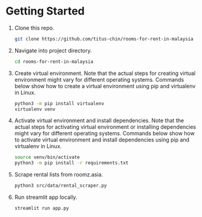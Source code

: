 # Getting Started

1. Clone this repo.
    ```bash
    git clone https://github.com/titus-chin/rooms-for-rent-in-malaysia
    ```

2. Navigate into project directory.
    ```bash
    cd rooms-for-rent-in-malaysia
    ```

3. Create virtual environment. Note that the actual steps for creating virtual environment might vary for different operating systems. Commands below show how to create a virtual environment using pip and virtualenv in Linux.
    ```bash
    python3 -m pip install virtualenv
    virtualenv venv
    ```

4. Activate virtual environment and install dependencies. Note that the actual steps for activating virtual environment or installing dependencies might vary for different operating systems. Commands below show how to activate virtual environment and install dependencies using pip and virtualenv in Linux.
    ```bash
    source venv/bin/activate
    python3 -m pip install -r requirements.txt
    ```

5. Scrape rental lists from roomz.asia.
    ```bash
    python3 src/data/rental_scraper.py
    ```

6. Run streamlit app locally.
    ```bash
    streamlit run app.py
    ```